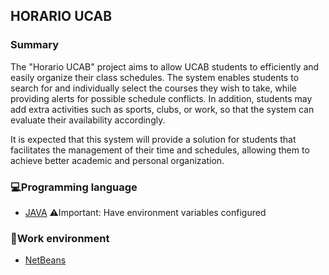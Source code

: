 ## HORARIO UCAB

### Summary
The "Horario UCAB" project aims to allow UCAB students to efficiently and easily organize their class schedules. The system enables students to search for and individually select the courses they wish to take, while providing alerts for possible schedule conflicts. In addition, students may add extra activities such as sports, clubs, or work, so that the system can evaluate their availability accordingly.

It is expected that this system will provide a solution for students that facilitates the management of their time and schedules, allowing them to achieve better academic and personal organization.

### 💻Programming language
- [JAVA](https://www.java.com/es/download/ie_manual.jsp) ⚠Important: Have environment variables configured

### 💾Work environment
- [NetBeans](https://www.microsoft.com/es-es/sql-server/sql-server-downloads)


